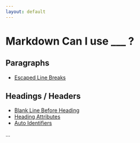 ```yaml
---
layout: default
---
```


# Markdown Can I use ___ ?

## Paragraphs

- [Escaped Line Breaks](escaped_line_breaks)

## Headings / Headers

- [Blank Line Before Heading](blank_before_heading)
- [Heading Attributes](heading_attributes)
- [Auto Identifiers](auto_identifiers)

...

<!--
  todo: rename all headers to headings - why? why not??
  -->
